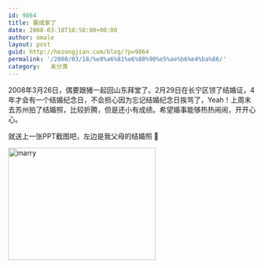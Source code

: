 ```yaml
---
id: 9864
title: 要成家了
date: 2008-03-18T10:58:00+00:00
author: omale
layout: post
guid: http://hezongjian.com/blog/?p=9864
permalink: '/2008/03/18/%e8%a6%81%e6%88%90%e5%ae%b6%e4%ba%86/'
category:   未分类  
---
```

2008年3月26日，偶要跟猪一起回山东拜堂了。2月29日在长宁区领了结婚证，4年才会有一个结婚纪念日，不会担心因为忘记结婚纪念日挨骂了，Yeah！上周末去苏州拍了结婚照，比较折腾，但是还小有成绩。希望婚事能够热热闹闹，开开心心。

就送上一张PPT截图吧，左边是我父母的结婚照 🙂

[<img class="size-medium wp-image-10298" height="229" src="/uploads/2008/03/marry-300x229.jpg" title="marry" width="300" />](/uploads/2008/03/marry.jpg) 

 